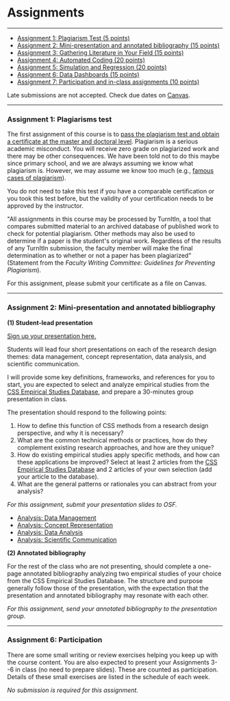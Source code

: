 # Assignments
---

<!-- %%%%%%Open source community / pedagogy as an assignment%%%%%-->

- [Assignment 1: Plagiarism Test (5 points)](#assignment-1-plagiarisms-test)
- [Assignment 2: Mini-presentation and annotated bibliography (15 points)](#assignment-2-mini-presentation-and-annotated-bibliography)
- [Assignment 3: Gathering Literature in Your Field (15 points)](https://osf.io/rbtw8/)
- [Assignment 4: Automated Coding (20 points)](https://osf.io/5qk6s/)
- [Assignment 5: Simulation and Regression (20 points)](https://osf.io/ycj26/)
- [Assignment 6: Data Dashboards (15 points)](https://osf.io/cu7r3/)
- [Assignment 7: Participation and in-class assignments (10 points)](#assignment-6-participation)

Late submissions are not accepted. Check due dates on [Canvas](https://utexas.instructure.com/courses/1388527/assignments).


---
### Assignment 1: Plagiarisms test

The first assignment of this course is to [pass the plagiarism test and obtain a certificate at the master and doctoral level](https://plagiarism.iu.edu/index.html). Plagiarism is a serious academic misconduct. You will receive zero grade on plagiarized work and there may be other consequences. We have been told not to do this maybe since primary school, and we are always assuming we know what plagiarism is. However, we may assume we know too much (e.g., [famous cases of plagiarism](https://www.google.com/search?q=famous+cases+of+plagiarism)).

You do not need to take this test if you have a comparable certification or you took this test before, but the validity of your certification needs to be approved by the instructor.

"All assignments in this course may be processed by TurnItIn, a tool that compares submitted material to an archived database of published work to check for potential plagiarism. Other methods may also be used to determine if a paper is the student's original work. Regardless of the results of any TurnItIn submission, the faculty member will make the final determination as to whether or not a paper has been plagiarized" (Statement from the _Faculty Writing Committee: Guidelines for Preventing Plagiarism_).

For this assignment, please submit your certificate as a file on Canvas.

---
### Assignment 2: Mini-presentation and annotated bibliography

**(1) Student-lead presentation**

[Sign up your presentation here.](https://docs.google.com/spreadsheets/d/1ngb_aBqId8TnN_y29523kRMOE671q_HPOz9d5H91mvE/edit#gid=1658895974)

Students will lead four short presentations on each of the research design themes: data management, concept representation, data analysis, and scientific communication.

I will provide some key definitions, frameworks, and references for you to start, you are expected to select and analyze empirical studies from the [CSS Empirical Studies Database](https://utexas.instructure.com/courses/1388527), and prepare a 30-minutes group presentation in class.

The presentation should respond to the following points:

1. How to define this function of CSS methods from a research design perspective, and why it is necessary?
2. What are the common technical methods or practices, how do they complement existing research approaches, and how are they unique?
3. How do existing empirical studies apply specific methods, and how can these applications be improved? Select at least 2 articles from the [CSS Empirical Studies Database](https://utexas.instructure.com/courses/1360223) and 2 articles of your own selection (add your article to the database).
4. What are the general patterns or rationales you can abstract from your analysis?

*For this assignment, submit your presentation slides to OSF.*

- [Analysis: Data Management](https://osf.io/srxa8/)
- [Analysis: Concept Representation](https://osf.io/dafbm/)
- [Analysis: Data Analysis](https://osf.io/53jc6/)
- [Analysis: Scientific Communication](https://osf.io/6cqth/)

**(2) Annotated bibliography**

For the rest of the class who are not presenting, should complete a one-page annotated bibliography analyzing two empirical studies of your choice from the CSS Empirical Studies Database. The structure and purpose generally follow those of the presentation, with the expectation that the presentation and annotated bibliography may resonate with each other.

*For this assignment, send your annotated bibliography to the presentation group.*


---
### Assignment 6: Participation

There are some small writing or review exercises helping you keep up with the course content. You are also expected to present your Assignments 3--6 in class (no need to prepare slides). These are counted as participation. Details of these small exercises are listed in the schedule of each week.

*No submission is required for this assignment.*